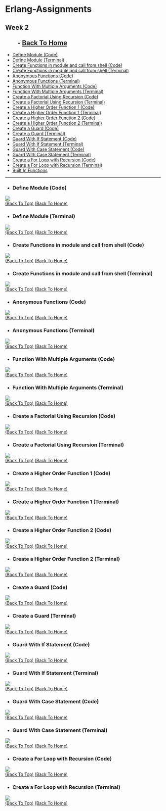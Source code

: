 # Erlang-Assignments
## Week 2  &nbsp;&nbsp;&nbsp;&nbsp;&nbsp;&nbsp;&nbsp;&nbsp;&nbsp;&nbsp;&nbsp;&nbsp;&nbsp;&nbsp;&nbsp;&nbsp;&nbsp;&nbsp;&nbsp;&nbsp;&nbsp;&nbsp;&nbsp;&nbsp;&nbsp;&nbsp;&nbsp;&nbsp;&nbsp;&nbsp;&nbsp;&nbsp;&nbsp;&nbsp;&nbsp;&nbsp;&nbsp;&nbsp;&nbsp;&nbsp;&nbsp;&nbsp;&nbsp;&nbsp;&nbsp;&nbsp;&nbsp;&nbsp;&nbsp;&nbsp;&nbsp;&nbsp;&nbsp;&nbsp;&nbsp;&nbsp;&nbsp;&nbsp;&nbsp;&nbsp;&nbsp;&nbsp;&nbsp;&nbsp;&nbsp;&nbsp;&nbsp;&nbsp;&nbsp;&nbsp;&nbsp;&nbsp;&nbsp;&nbsp;&nbsp;&nbsp;&nbsp;&nbsp;&nbsp;&nbsp;&nbsp;&nbsp;&nbsp;&nbsp;&nbsp;&nbsp;&nbsp;&nbsp;&nbsp;&nbsp;&nbsp;&nbsp;&nbsp;&nbsp;&nbsp;&nbsp;&nbsp;&nbsp;&nbsp;&nbsp;&nbsp;&nbsp;&nbsp;&nbsp;&nbsp;&nbsp;&nbsp;&nbsp;&nbsp;- [Back To Home](https://github.com/PranavArya37/Erlang#erlang-assignments)


- [Define Module (Code)](#define-module-code)
- [Define Module (Terminal)](#define-module-terminal)
- [Create Functions in module and call from shell (Code)](#create-functions-in-module-and-call-from-shell-code)
- [Create Functions in module and call from shell (Terminal)](#create-functions-in-module-and-call-from-shell-terminal)
- [Anonymous Functions (Code)](#anonymous-functions-code)
- [Anonymous Functions (Terminal)](#anonymous-functions-terminal)
- [Function With Multiple Arguments (Code)](#function-with-multiple-arguments-code)
- [Function With Multiple Arguments (Terminal)](#function-with-multiple-arguments-terminal)
- [Create a Factorial Using Recursion (Code)](#create-a-factorial-using-recursion-code)
- [Create a Factorial Using Recursion (Terminal)](#create-a-factorial-using-recursion-terminal)
- [Create a Higher Order Function 1 (Code)](#create-a-higher-order-function-1-code)
- [Create a Higher Order Function 1 (Terminal)](#create-a-higher-order-function-1-terminal)
- [Create a Higher Order Function 2 (Code)](#create-a-higher-order-function-2-code)
- [Create a Higher Order Function 2 (Terminal)](#create-a-higher-order-function-2-terminal)
- [Create a Guard (Code)](#create-a-guard-code)
- [Create a Guard (Terminal)](#create-a-guard-terminal)
- [Guard With If Statement (Code)](#guard-with-if-statement-code)
- [Guard With If Statement (Terminal)](#guard-with-if-statement-terminal)
- [Guard With Case Statement (Code)](#guard-with-case-statement-code)
- [Guard With Case Statement (Terminal)](#guard-with-case-statement-terminal)
- [Create a For Loop with Recursion (Code)](#create-a-for-loop-with-recursion-code)
- [Create a For Loop with Recursion (Terminal)](#create-a-for-loop-with-recursion-terminal)
- [Built In Functions](#built-in-functions)




***



- ### Define Module (Code)

![](Screenshots%20Week%202/Define%20Module%20Code.png)<br>
[(Back To Top)](#week-2----back-to-home) [(Back To Home)](https://github.com/PranavArya37/Erlang#erlang-assignments)


- ### Define Module (Terminal)

![](Screenshots%20Week%202/Define%20Module%20Terminal.png)<br>
[(Back To Top)](#week-2----back-to-home) [(Back To Home)](https://github.com/PranavArya37/Erlang#erlang-assignments)


- ### Create Functions in module and call from shell (Code)

![](Screenshots%20Week%202/Function%201%20Code.png)<br>
[(Back To Top)](#week-2----back-to-home) [(Back To Home)](https://github.com/PranavArya37/Erlang#erlang-assignments)


- ### Create Functions in module and call from shell (Terminal)

![](Screenshots%20Week%202/Function%201%20Terminal.png)<br>
[(Back To Top)](#week-2----back-to-home) [(Back To Home)](https://github.com/PranavArya37/Erlang#erlang-assignments)


- ### Anonymous Functions (Code)

![](Screenshots%20Week%202/Function%202%20Code.png)<br>
[(Back To Top)](#week-2----back-to-home) [(Back To Home)](https://github.com/PranavArya37/Erlang#erlang-assignments)


- ### Anonymous Functions (Terminal)

![](Screenshots%20Week%202/Function%202%20Terminal.png)<br>
[(Back To Top)](#week-2----back-to-home) [(Back To Home)](https://github.com/PranavArya37/Erlang#erlang-assignments)


- ### Function With Multiple Arguments (Code)

![](Screenshots%20Week%202/Function%203%20Code.png)<br>
[(Back To Top)](#week-2----back-to-home) [(Back To Home)](https://github.com/PranavArya37/Erlang#erlang-assignments)


- ### Function With Multiple Arguments (Terminal)

![](Screenshots%20Week%202/Function%203%20Terminal.png)<br>
[(Back To Top)](#week-2----back-to-home) [(Back To Home)](https://github.com/PranavArya37/Erlang#erlang-assignments)


- ### Create a Factorial Using Recursion (Code)

![](Screenshots%20Week%202/Function%204%20Code.png)<br>
[(Back To Top)](#week-2----back-to-home) [(Back To Home)](https://github.com/PranavArya37/Erlang#erlang-assignments)


- ### Create a Factorial Using Recursion (Terminal)

![](Screenshots%20Week%202/Function%204%20Terminal.png)<br>
[(Back To Top)](#week-2----back-to-home) [(Back To Home)](https://github.com/PranavArya37/Erlang#erlang-assignments)


- ### Create a Higher Order Function 1 (Code)

![](Screenshots%20Week%202/Higher%20Order%20Function%201%20Code.png)<br>
[(Back To Top)](#week-2----back-to-home) [(Back To Home)](https://github.com/PranavArya37/Erlang#erlang-assignments)


- ### Create a Higher Order Function 1 (Terminal)

![](Screenshots%20Week%202/Higher%20Order%20Function%201%20Terminal.png)<br>
[(Back To Top)](#week-2----back-to-home) [(Back To Home)](https://github.com/PranavArya37/Erlang#erlang-assignments)


- ### Create a Higher Order Function 2 (Code)

![](Screenshots%20Week%202/Higher%20Order%20Function%202%20Code.png)<br>
[(Back To Top)](#week-2----back-to-home) [(Back To Home)](https://github.com/PranavArya37/Erlang#erlang-assignments)


- ### Create a Higher Order Function 2 (Terminal)

![](Screenshots%20Week%202/Higher%20Order%20Function%202%20Terminal.png)<br>
[(Back To Top)](#week-2----back-to-home) [(Back To Home)](https://github.com/PranavArya37/Erlang#erlang-assignments)


- ### Create a Guard (Code)

![](Screenshots%20Week%202/Guard%201%20Code.png)<br>
[(Back To Top)](#week-2----back-to-home) [(Back To Home)](https://github.com/PranavArya37/Erlang#erlang-assignments)


- ### Create a Guard (Terminal)

![](Screenshots%20Week%202/Guard%201%20Terminal.png)<br>
[(Back To Top)](#week-2----back-to-home) [(Back To Home)](https://github.com/PranavArya37/Erlang#erlang-assignments)



- ### Guard With If Statement (Code)

![](Screenshots%20Week%202/Guard%202%20Code.png)<br>
[(Back To Top)](#week-2----back-to-home) [(Back To Home)](https://github.com/PranavArya37/Erlang#erlang-assignments)


- ### Guard With If Statement (Terminal)

![](Screenshots%20Week%202/Guard%202%20Terminal.png)<br>
[(Back To Top)](#week-2----back-to-home) [(Back To Home)](https://github.com/PranavArya37/Erlang#erlang-assignments)


- ### Guard With Case Statement (Code)

![](Screenshots%20Week%202/Guard%203%20Code.png)<br>
[(Back To Top)](#week-2----back-to-home) [(Back To Home)](https://github.com/PranavArya37/Erlang#erlang-assignments)


- ### Guard With Case Statement (Terminal)

![](Screenshots%20Week%202/Guard%203%20Terminal.png)<br>
[(Back To Top)](#week-2----back-to-home) [(Back To Home)](https://github.com/PranavArya37/Erlang#erlang-assignments)


- ### Create a For Loop with Recursion (Code)

![](Screenshots%20Week%202/For%20Loop%20With%20Recursion%20Code.png)<br>
[(Back To Top)](#week-2----back-to-home) [(Back To Home)](https://github.com/PranavArya37/Erlang#erlang-assignments)


- ### Create a For Loop with Recursion (Terminal)

![](Screenshots%20Week%202/For%20Loop%20With%20Recursion%20Terminal.png)<br>
[(Back To Top)](#week-2----back-to-home) [(Back To Home)](https://github.com/PranavArya37/Erlang#erlang-assignments)




    
